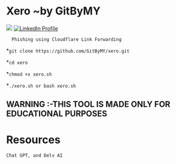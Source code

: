 # Xero ~by GitByMY

 <a href="https://www.instagram.com/ssupcactus/"> <img src="https://img.shields.io/badge/Instagram-E4405F?style=for-the-badge&logo=instagram&logoColor=white"></a>
<a href="https://www.linkedin.com/in/manmohanyadav777/">
  <img src="https://img.shields.io/badge/LinkedIn-0A66C2?style=for-the-badge&logo=linkedin&logoColor=white" alt="LinkedIn Profile">
</a>




```
  Phishing using Cloudflare Link Forwarding 
```
 
*`git clone https://github.com/GitByMY/xero.git`
 
 
*`cd xero`
 
 *`chmod +x xero.sh`
 
*`./xero.sh or bash xero.sh`
 
## WARNING :-THIS TOOL IS MADE ONLY FOR EDUCATIONAL PURPOSES

# Resources
```
Chat GPT, and Delv AI
```


